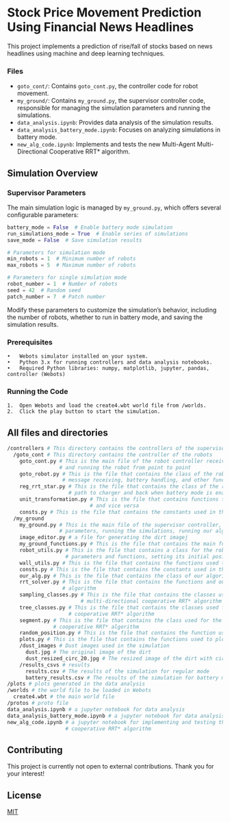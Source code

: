 # Stock Price Movement Prediction Using Financial News Headlines

This project implements a prediction of rise/fall of stocks based on news headlines using machine and deep learning techniques.

### Files

- `goto_cont/`: Contains `goto_cont.py`, the controller code for robot movement.
- `my_ground/`: Contains `my_ground.py`, the supervisor controller code, responsible for managing the simulation parameters and running the simulations.
- `data_analysis.ipynb`: Provides data analysis of the simulation results.
- `data_analysis_battery_mode.ipynb`: Focuses on analyzing simulations in battery mode.
- `new_alg_code.ipynb`: Implements and tests the new Multi-Agent Multi-Directional Cooperative RRT* algorithm.

## Simulation Overview

### Supervisor Parameters
The main simulation logic is managed by `my_ground.py`, which offers several configurable parameters:

```python
battery_mode = False  # Enable battery mode simulation
run_simulations_mode = True  # Enable series of simulations
save_mode = False  # Save simulation results

# Parameters for simulation mode
min_robots = 1  # Minimum number of robots
max_robots = 5  # Maximum number of robots

# Parameters for single simulation mode
robot_number = 1  # Number of robots
seed = 42  # Random seed
patch_number = 7  # Patch number
```

Modify these parameters to customize the simulation’s behavior, including the number of robots, whether to run in battery mode, and saving the simulation results.

### Prerequisites

	•	Webots simulator installed on your system.
	•	Python 3.x for running controllers and data analysis notebooks.
	•	Required Python libraries: numpy, matplotlib, jupyter, pandas, controller (Webots)

### Running the Code

	1.	Open Webots and load the create4.wbt world file from /worlds.
	2.	Click the play button to start the simulation.

## All files and directories

```bash
/controllers # This directory contains the controllers of the supervisor and the robots
  /goto_cont # This directory contains the controller of the robots
    goto_cont.py # This is the main file of the robot controller receiving the message from the supervisor 
                 # and running the robot from point to point
    goto_robot.py # This is the file that contains the class of the robot, controlling its parameters, movement,
                  # message receiving, battery handling, and other functions
    reg_rrt_star.py # This is the file that contains the class of the regular RRT* algorithm, which is used to find the 
                    # path to charger and back when battery mode is enabled
    unit_transformation.py # This is the file that contains functions to covert floor units to robot coordinates 
                           # and vice versa
    consts.py # This is the file that contains the constants used in the robot controller
  /my_ground
    my_ground.py # This is the main file of the supervisor controller, which is responsible for managing the simulation
                 # parameters, running the simulations, running our algorithm, and sending the path to the robots
    image_editor.py # a file for generating the dirt imagej
    my_ground_functions.py # This is the file that contains the main functions used in the supervisor controller
    robot_utils.py # This is the file that contains a class for the robot object, which is used to store the robot's 
                   # parameters and functions, setting its initial position, and getting the robot's current position
    wall_utils.py # This is the file that contains the functions used to create the walls in the simulation
    consts.py # This is the file that contains the constants used in the supervisor controller
    our_alg.py # This is the file that contains the class of our algorithm, which is used to find the path for the robots
    rrt_solver.py # This is the file that contains the functions and our multi-agent multi-directional cooperative RRT* 
                  # algorithm
    sampling_classes.py # This is the file that contains the classes used for sampling the points in our multi-agent 
                        # multi-directional cooperative RRT* algorithm
    tree_classes.py # This is the file that contains the classes used for the tree in our multi-agent multi-directional 
                    # cooperative RRT* algorithm
    segment.py # This is the file that contains the class used for the segment in our multi-agent multi-directional 
               # cooperative RRT* algorithm
    random_position.py # This is the file that contains the function used to generate a random position in the simulation
    plots.py # This is the file that contains the functions used to plot tree results and the path of the robots
    /dust_images # Dust images used in the simulation
      dust.jpg # The original image of the dirt
      dust_resized_circ_20.jpg # The resized image of the dirt with circles of radius 20 
    /results_csvs # results
      results.csv # The results of the simulation for regular mode
      battery_results.csv # The results of the simulation for battery mode
/plots # plots generated in the data analysis
/worlds # the world file to be loaded in Webots
  create4.wbt # the main world file
/protos # proto file
data_analysis.ipynb # a jupyter notebook for data analysis
data_analysis_battery_mode.ipynb # a jupyter notebook for data analysis in battery mode
new_alg_code.ipynb # a jupyter notebook for implementing and testing the multi-agent multi-directional
                   # cooperative RRT* algorithm
```

## Contributing

This project is currently not open to external contributions. Thank you for your interest!

## License

[MIT](https://choosealicense.com/licenses/mit/)

